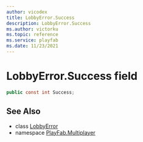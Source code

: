 ```yaml
---
author: vicodex
title: LobbyError.Success
description: LobbyError.Success
ms.author: victorku
ms.topic: reference
ms.service: playfab
ms.date: 11/23/2021
---
```


# LobbyError.Success field

```csharp
public const int Success;
```

## See Also

* class [LobbyError](../LobbyError.md)
* namespace [PlayFab.Multiplayer](../../PlayFabMultiplayerSDK.md)
